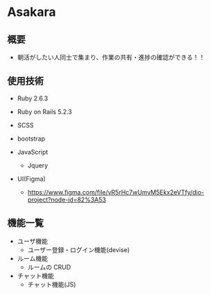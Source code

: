 # Asakara

## 概要

* 朝活がしたい人同士で集まり、作業の共有・進捗の確認ができる！！

## 使用技術

* Ruby 2.6.3
* Ruby on Rails 5.2.3
* SCSS
* bootstrap
* JavaScript
    * Jquery

* UI(Figma)
    * https://www.figma.com/file/vR5rHc7wUmyM5Ekx2eVTfy/dio-project?node-id=82%3A53
    
## 機能一覧

* ユーザ機能
    * ユーザー登録・ログイン機能(devise)
* ルーム機能
    * ルームの CRUD
* チャット機能
    * チャット機能(JS)